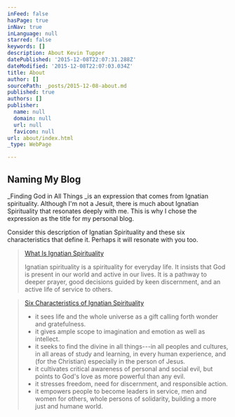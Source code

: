 ```yaml
---
inFeed: false
hasPage: true
inNav: true
inLanguage: null
starred: false
keywords: []
description: About Kevin Tupper
datePublished: '2015-12-08T22:07:31.288Z'
dateModified: '2015-12-08T22:07:03.034Z'
title: About
author: []
sourcePath: _posts/2015-12-08-about.md
published: true
authors: []
publisher:
  name: null
  domain: null
  url: null
  favicon: null
url: about/index.html
_type: WebPage

---
```

## Naming My Blog

_Finding God in All Things _is an expression that comes from Ignatian spirituality.  Although I'm not a Jesuit, there is much about Ignatian Spirituality that resonates deeply with me.  This is why I chose the expression as the title for my personal blog.

Consider this description of Ignatian Spirituality and these six characteristics that define it.  Perhaps it will resonate with you too.

> [What Is Ignatian Spirituality][0]
> 
> Ignatian spirituality is a spirituality for everyday life. It insists that God is present in our world and active in our lives. It is a pathway to deeper prayer, good decisions guided by keen discernment, and an active life of service to others.

> [Six Characteristics of Ignatian Spirituality][1]
> 
> * it sees life and the whole universe as a gift calling forth wonder and gratefulness.
> * it gives ample scope to imagination and emotion as well as intellect.
> * it seeks to find the divine in all things---in all peoples and cultures, in all areas of study and learning, in every human experience, and (for the Christian) especially in the person of Jesus.
> * it cultivates critical awareness of personal and social evil, but points to God's love as more powerful than any evil.
> * it stresses freedom, need for discernment, and responsible action.
> * it empowers people to become leaders in service, men and women for others, whole persons of solidarity, building a more just and humane world.



[0]: http://www.ignatianspirituality.com/what-is-ignatian-spirituality/
[1]: http://www.ignatianspirituality.com/what-is-ignatian-spirituality/six-characteristics-of-ignatian-spirituality/